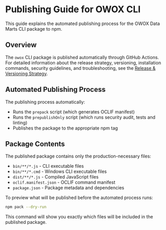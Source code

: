 # Publishing Guide for OWOX CLI

This guide explains the automated publishing process for the OWOX Data Marts CLI package to npm.

## Overview

The `owox` CLI package is published automatically through GitHub Actions. For detailed information about the release strategy, versioning, installation commands, security guidelines, and troubleshooting, see the [Release & Versioning Strategy](../../docs/release-strategy.md).

## Automated Publishing Process

The publishing process automatically:
- Runs the `prepack` script (which generates OCLIF manifest)
- Runs the `prepublishOnly` script (which runs security audit, tests and linting)
- Publishes the package to the appropriate npm tag

## Package Contents

The published package contains only the production-necessary files:

- `bin/**/*.js` - CLI executable files
- `bin/**/*.cmd` - Windows CLI executable files
- `dist/**/*.js` - Compiled JavaScript files
- `oclif.manifest.json` - OCLIF command manifest
- `package.json` - Package metadata and dependencies

To preview what will be published before the automated process runs:

```bash
npm pack --dry-run
```

This command will show you exactly which files will be included in the published package.
